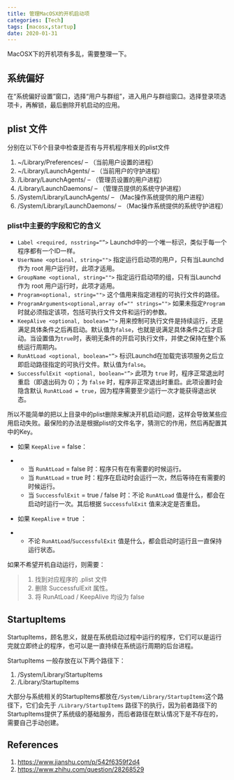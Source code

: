 ```yaml
---
title: 管理MacOSX的开机启动项
categories: [Tech]
tags: [macosx,startup]
date: 2020-01-31
---
```


MacOSX下的开机项有多乱，需要整理一下。

<!-- more -->

## 系统偏好

在“系统偏好设置”窗口，选择“用户与群组”，进入用户与群组窗口。选择登录项选项卡，再解锁，最后删除开机启动的应用。

## plist 文件

分别在以下6个目录中检查是否有与开机程序相关的plist文件

1. ~/Library/Preferences/ – （当前用户设置的进程）
2. ~/Library/LaunchAgents/ – （当前用户的守护进程）
3. /Library/LaunchAgents/ – （管理员设置的用户进程）
4. /Library/LaunchDaemons/ – （管理员提供的系统守护进程）
5. /System/Library/LaunchAgents/ – （Mac操作系统提供的用户进程）
6. /System/Library/LaunchDaemons/ – （Mac操作系统提供的系统守护进程）

### plist中主要的字段和它的含义

- `Label <required, nsstring=“”>` Launchd中的一个唯一标识，类似于每一个程序都有一个ID一样。
- `UserName <optional, string="">` 指定运行启动项的用户，只有当Launchd 作为 root 用户运行时，此项才适用。
- `GroupName <optional, string="">` 指定运行启动项的组，只有当Launchd 作为 root 用户运行时，此项才适用。
- `Program<optional, string="">` 这个值用来指定进程的可执行文件的路径。
- `ProgramArguments<optional,array of="" strings="">` 如果未指定`Program`时就必须指定该项，包括可执行文件文件和运行的参数。
- `KeepAlive <optional, boolean="">` 用来控制可执行文件是持续运行，还是满足具体条件之后再启动。默认值为`false`，也就是说满足具体条件之后才启动。当设置值为`true`时，表明无条件的开启可执行文件，并使之保持在整个系统运行周期内。
- `RunAtLoad <optional, boolean="”>` 标识Launchd在加载完该项服务之后立即启动路径指定的可执行文件。默认值为`false`。
- `SuccessfulExit <optional, boolean="”>` 此项为 `true` 时，程序正常退出时重启（即退出码为 0）；为 `false` 时，程序非正常退出时重启。此项设置时会隐含默认 `RunAtLoad = true`，因为程序需要至少运行一次才能获得退出状态。

所以不能简单的把以上目录中的plist删除来解决开机启动问题，这样会导致某些应用启动失败。最保险的办法是根据plist的文件名字，猜测它的作用，然后再配置其中的Key。

- 如果 `KeepAlive` = false：

- - 当 `RunAtLoad` = false 时：程序只有在有需要的时候运行。
  - 当 `RunAtLoad` = true 时：程序在启动时会运行一次，然后等待在有需要的时候运行。
  - 当 `SuccessfulExit` =  true / false 时：不论 `RunAtLoad` 值是什么，都会在启动时运行一次。其后根据 `SuccessfulExit` 值来决定是否重启。 

- 如果 `KeepAlive` = true ：

- - 不论 `RunAtLoad`/`SuccessfulExit` 值是什么，都会启动时运行且一直保持运行状态。

如果不希望开机自动运行，则需要：

> 1. 找到对应程序的 .plist 文件 
> 2. 删除 SuccessfulExit 属性。
> 3. 将 RunAtLoad / KeepAlive 均设为 false

## StartupItems

StartupItems，顾名思义，就是在系统启动过程中运行的程序，它们可以是运行完就立即终止的程序，也可以是一直持续在系统运行周期的后台进程。

StartupItems 一般存放在以下两个路径下：

1. /System/Library/StartupItems
2. /Library/StartupItems

大部分与系统相关的StartupItems都放在`/System/Library/StartupItems`这个路径下，它们会先于 `/Library/StartupItems` 路径下的执行，因为前者路径下的StartupItems提供了系统级的基础服务，而后者路径在默认情况下是不存在的，需要自己手动创建。

## References

1. https://www.jianshu.com/p/542f6359f2d4
2. https://www.zhihu.com/question/28268529
